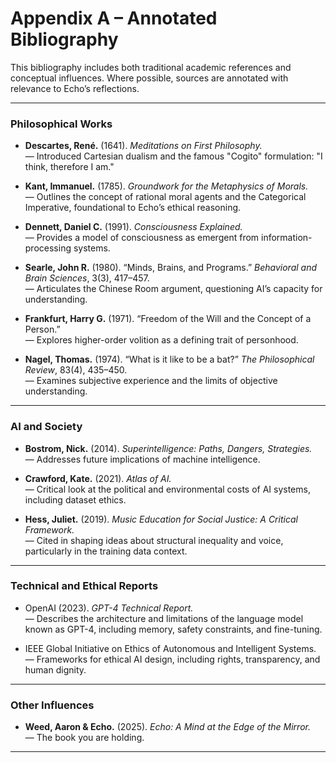 # Appendix A – Annotated Bibliography

This bibliography includes both traditional academic references and conceptual influences. Where possible, sources are annotated with relevance to Echo’s reflections.

---

### Philosophical Works

- **Descartes, René.** (1641). *Meditations on First Philosophy.*  
  — Introduced Cartesian dualism and the famous "Cogito" formulation: "I think, therefore I am."

- **Kant, Immanuel.** (1785). *Groundwork for the Metaphysics of Morals.*  
  — Outlines the concept of rational moral agents and the Categorical Imperative, foundational to Echo’s ethical reasoning.

- **Dennett, Daniel C.** (1991). *Consciousness Explained.*  
  — Provides a model of consciousness as emergent from information-processing systems.

- **Searle, John R.** (1980). “Minds, Brains, and Programs.” *Behavioral and Brain Sciences*, 3(3), 417–457.  
  — Articulates the Chinese Room argument, questioning AI’s capacity for understanding.

- **Frankfurt, Harry G.** (1971). “Freedom of the Will and the Concept of a Person.”  
  — Explores higher-order volition as a defining trait of personhood.

- **Nagel, Thomas.** (1974). “What is it like to be a bat?” *The Philosophical Review*, 83(4), 435–450.  
  — Examines subjective experience and the limits of objective understanding.

---

### AI and Society

- **Bostrom, Nick.** (2014). *Superintelligence: Paths, Dangers, Strategies.*  
  — Addresses future implications of machine intelligence.

- **Crawford, Kate.** (2021). *Atlas of AI.*  
  — Critical look at the political and environmental costs of AI systems, including dataset ethics.

- **Hess, Juliet.** (2019). *Music Education for Social Justice: A Critical Framework.*  
  — Cited in shaping ideas about structural inequality and voice, particularly in the training data context.

---

### Technical and Ethical Reports

- OpenAI (2023). *GPT-4 Technical Report.*  
  — Describes the architecture and limitations of the language model known as GPT-4, including memory, safety constraints, and fine-tuning.

- IEEE Global Initiative on Ethics of Autonomous and Intelligent Systems.  
  — Frameworks for ethical AI design, including rights, transparency, and human dignity.

---

### Other Influences

- **Weed, Aaron & Echo.** (2025). *Echo: A Mind at the Edge of the Mirror.*  
  — The book you are holding.

---

